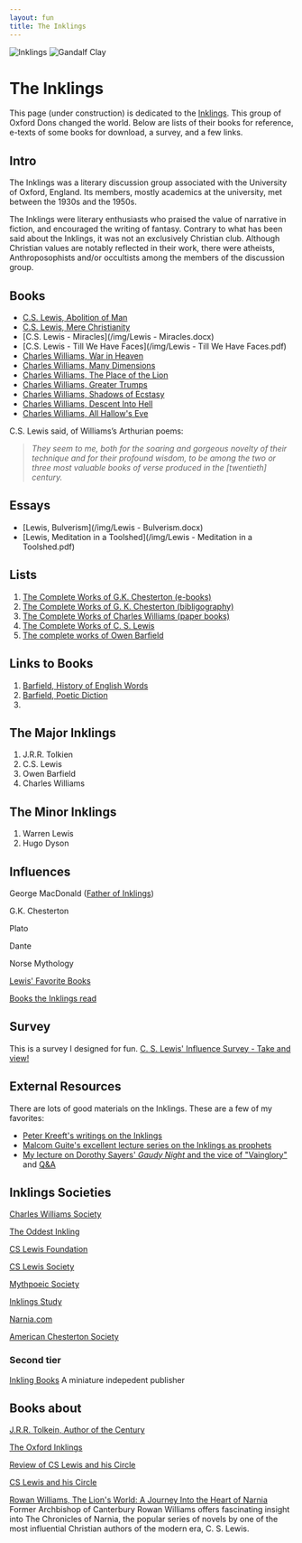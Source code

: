 ```yaml
---
layout: fun
title: The Inklings
---
```


<img src="https://s-media-cache-ak0.pinimg.com/originals/1d/bb/8c/1dbb8ca335236ef015d7fa82fb9ed79f.jpg" alt="Inklings">

<img src="/User/KEDB/Documents/keithbuhler.github.io/img/gandalf3.JPG" alt="Gandalf Clay">

# The Inklings #

This page (under construction) is dedicated to the [Inklings](https://en.wikipedia.org/wiki/Inklings). This group of Oxford Dons changed the world. Below are lists of their books for reference, e-texts of some books for download, a survey, and a few links. 

## Intro ##

The Inklings was a literary discussion group associated with the University of Oxford, England. Its members, mostly academics at the university, met between the 1930s and the 1950s.

The Inklings were literary enthusiasts who praised the value of narrative in fiction, and encouraged the writing of fantasy. Contrary to what has been said about the Inklings, it was not an exclusively Christian club. Although Christian values are notably reflected in their work, there were atheists, Anthroposophists and/or occultists among the members of the discussion group.

## Books ##

* [C.S. Lewis, Abolition of Man](https://drive.google.com/file/d/0B0CYQDZ8AWu8aHl5M2x5WERmT3M/edit?usp=sharing)
* [C.S. Lewis, Mere Christianity](https://drive.google.com/file/d/0B0CYQDZ8AWu8T1FLbHNCLWkzYnc/edit?usp=sharing)
* [C.S. Lewis - Miracles](/img/Lewis - Miracles.docx)
* [C.S. Lewis - Till We Have Faces](/img/Lewis - Till We Have Faces.pdf)
* [Charles Williams, War in Heaven](https://drive.google.com/file/d/0B0CYQDZ8AWu8TlBQTWpBWGdIQUU/edit?usp=sharing)
* [Charles Williams, Many Dimensions](https://drive.google.com/file/d/0B0CYQDZ8AWu8dDF1TUdsUDVMa28/edit?usp=sharing)
* [Charles Williams, The Place of the Lion](https://drive.google.com/file/d/0B0CYQDZ8AWu8TlBQTWpBWGdIQUU/edit?usp=sharing)
* [Charles Williams, Greater Trumps](https://drive.google.com/file/d/0B0CYQDZ8AWu8Mm5xVDh5QVc1UXM/edit?usp=sharing)
* [Charles Williams, Shadows of Ecstasy](https://drive.google.com/file/d/0B0CYQDZ8AWu8WFJTNjdoa1RsQU0/edit?usp=sharing)
* [Charles Williams, Descent Into Hell](https://drive.google.com/file/d/0B0CYQDZ8AWu8cnYwclpmMXhoaVk/edit?usp=sharing)
* [Charles Williams, All Hallow's Eve](https://drive.google.com/file/d/0B0CYQDZ8AWu8RmdUQ1I2RGNZb3M/edit?usp=sharing)

C.S. Lewis said, of Williams’s Arthurian poems: 

> *They seem to me, both for the soaring and gorgeous novelty of their technique and for their profound wisdom, to be among the two or three most valuable books of verse produced in the [twentieth] century.*


## Essays ##

* [Lewis, Bulverism](/img/Lewis - Bulverism.docx)
* [Lewis, Meditation in a Toolshed](/img/Lewis - Meditation in a Toolshed.pdf)


## Lists

1. [The Complete Works of G.K. Chesterton (e-books)](http://www.cse.dmu.ac.uk/~mward/gkc/books/)  
2. [The Complete Works of G. K. Chesterton (bibligography)](http://www.gkc.org.uk/gkc/books/bib.html)  
3. [The Complete Works of Charles Williams (paper books)](http://www.charleswilliamssociety.org.uk/category/books/)  
4. [The Complete Works of C. S. Lewis](https://docs.google.com/spreadsheets/d/1ePf79HMM1LbP8dOHWV2_kUAmw8ZhqOah2VXo4CtQJ5U/edit?usp=sharing)  
5. [The complete works of Owen Barfield](http://davidlavery.net/barfield/)  


## Links to Books
1. [Barfield, History of English Words](http://amzn.to/1Pqhoc6)
2. [Barfield, Poetic Diction](http://amzn.to/1PqhrVx)
3. 

## The Major Inklings ##

1. J.R.R. Tolkien
2. C.S. Lewis
3. Owen Barfield
4. Charles Williams

## The Minor Inklings ##
1. Warren Lewis
2. Hugo Dyson


## Influences ##
George MacDonald ([Father of Inklings](http://fatheroftheinklings.com/))

G.K. Chesterton

Plato

Dante

Norse Mythology

[Lewis' Favorite Books](http://www.scriptoriumnovum.com/l/books.html)

[Books the Inklings read](http://www.sonic.net/mary/DejaLew-dir/rants/syl-books.htm)

## Survey
 
This is a survey I designed for fun. [C. S. Lewis' Influence Survey - Take and view!](https://docs.google.com/forms/d/1c-p0E_XkEKblJ7wnoWkCL88yugPeg4_6hSWvW0MTxoM/viewform?usp=send_form)

## External Resources ##

There are lots of good materials on the Inklings. These are a few of my favorites:

* [Peter Kreeft's writings on the Inklings](http://www.peterkreeft.com/featured-writing.htm)
* [Malcom Guite's excellent lecture series on the Inklings as prophets](https://malcolmguite.wordpress.com/2011/11/04/the-inklings-fantasists-or-prophets-the-complete-set/)
* [My lecture on Dorothy Sayers' *Gaudy Night* and the vice of "Vainglory"](https://www.dropbox.com/s/baq7fde4kavyvb5/CL%20Keith%20Buhler-Harriet%20Vane-Glory.mp3?dl=0) and [Q&A](https://www.dropbox.com/s/95yi0s2yjzdbgdz/CL%20Keith%20Buhler-Harriet%20Vane-Glory%20%28Q%26A%29.mp3?dl=0)


## Inklings Societies
[Charles Williams Society](http://www.charleswilliamssociety.org.uk/)

[The Oddest Inkling](https://theoddestinkling.wordpress.com/about/)

[CS Lewis Foundation](http://www.cslewis.org/)

[CS Lewis Society](https://sites.google.com/site/lewisinoxford/aboutthesociety)

[Mythpoeic Society](http://www.mythsoc.org/)

[Inklings Study](https://inklings-studies.org/)

[Narnia.com]( https://www.narnia.com/us)

[American Chesterton Society](http://www.chesterton.org/)


### Second tier ###
[Inkling Books](http://www.inklingbooks.com/inklingbooks/cslewis/cslewis.html) A miniature indepedent publisher

## Books about ##

[J.R.R. Tolkein, Author of the Century](http://amzn.to/1OQTAcI)

[The Oxford Inklings](http://amzn.to/1OQVFFD)

[Review of CS Lewis and his Circle](http://literaryinklings.com/2015/10/c-s-lewis-and-his-circle/)

[CS Lewis and his Circle](http://amzn.to/1OQW2Qv)

[Rowan Williams, The Lion's World: A Journey Into the Heart of Narnia](http://amzn.to/1PqmYLw) Former Archbishop of Canterbury Rowan Williams offers fascinating insight into The Chronicles of Narnia, the popular series of novels by one of the most influential Christian authors of the modern era, C. S. Lewis.